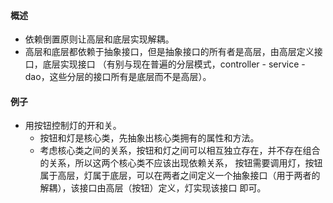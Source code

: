 #### 概述

- 依赖倒置原则让高层和底层实现解耦。
- 高层和底层都依赖于抽象接口，但是抽象接口的所有者是高层，由高层定义接口，底层实现接口
（有别与现在普遍的分层模式，controller - service - dao，这些分层的接口所有是底层而不是高层）。

#### 例子

- 用按钮控制灯的开和关。
    - 按钮和灯是核心类，先抽象出核心类拥有的属性和方法。
    - 考虑核心类之间的关系，按钮和灯之间可以相互独立存在，并不存在组合的关系，所以这两个核心类不应该出现依赖关系，
    按钮需要调用灯，按钮属于高层，灯属于底层，可以在两者之间定义一个抽象接口（用于两者的解耦），该接口由高层（按钮）定义，灯实现该接口
    即可。